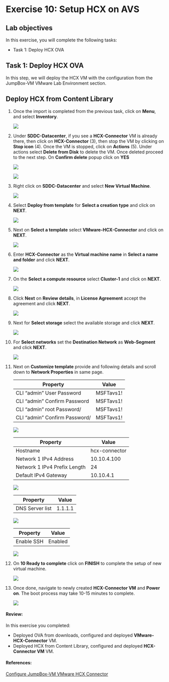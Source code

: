 # Exercise 10: Setup HCX on AVS 

## Lab objectives

In this exercise, you will complete the following tasks:

+ Task 1: Deploy HCX OVA

## Task 1: Deploy HCX OVA

In this step, we will deploy the HCX VM with the configuration from the JumpBox-VM VMware Lab Environment section.

## Deploy HCX from Content Library

1. Once the import is completed from the previous task, click on **Menu**, and select **Inventory**. 

    ![](../Images/Mod2Task4Pic1.png)
   
2. Under **SDDC-Datacenter**, if you see a **HCX-Connector** VM is already there, then click on **HCX-Connector** (3), then stop the VM by clicking on **Stop icon** (4). Once the VM is stopped, click on **Actions** (5). Under actions select **Delete from Disk** to delete the VM. Once deleted proceed to the next step. On **Confirm delete** popup click on **YES**

    ![](../Images/stophcxvm.png) 

    ![](../Images/Delete-HCX-ConnectorVM.png) 

3. Right click on **SDDC-Datacenter** and select **New Virtual Machine**.

    ![](../Images/Mod2Task4Pic2.png)
   
4. Select **Deploy from template** for **Select a creation type** and click on **NEXT**.

    ![](../Images/Mod2Task4Pic3.png)
    
5. Next on **Select a template** select **VMware-HCX-Connector** and click on **NEXT**.    

    ![](../Images/Mod2Task4Pic4.1.png)
    
6. Enter **HCX-Connector** as the **Virtual machine name** in **Select a name and folder** and click **NEXT**.  

    ![](../Images/Mod2Task4Pic5.png) 
     
7. On the **Select a compute resource** select **Cluster-1** and click on **NEXT**.

    ![](../Images/Mod2Task4Pic6.png)
     
8. Click **Next** on **Review details**, in **License Agreement** accept the agreement and click **NEXT**.

   ![](../Images/10.7.png)

9. Next for **Select storage** select the available storage and click **NEXT**.

    ![](../Images/Mod2Task4Pic8.png)
  
10. For **Select networks** set the **Destination Network** as **Web-Segment** and click **NEXT**.
  
    ![](../Images/Mod2Task4Pic9.png)

11.  Next on **Customize template** provide and following details and scroll down to **Network Properties** in same page.

       |Property| Value| 
       |---|---|
       |CLI “admin” User Password| MSFTavs1!|
       |CLI “admin” Confirm Password| MSFTavs1!|
       |CLI “admin” root Password/| MSFTavs1!|
       |CLI “admin” Confirm Password/| MSFTavs1!|
 
     ![](../Images/Mod2Task4Pic10.1.png)

       |Property| Value| 
       |---|---|
       |Hostname| hcx-connector|
       |Network 1 IPv4 Address| 10.10.4.100|
       |Network 1 IPv4 Prefix Length| 24|
       |Default IPv4 Gateway| 10.10.4.1|
     
       ![](../Images/Mod2Task4Pic10.2.png)

       |Property| Value| 
       |---|---|
       |DNS Server list| 1.1.1.1|

      ![](../Images/Mod2Task4Pic10.3.png)

       |Property| Value| 
       |---|---|
       |Enable SSH| Enabled|
    
      ![](../Images/Mod2Task4Pic10.4.png)
   
12. On **10 Ready to complete** click on **FINISH** to complete the setup of new virtual machine.

     ![](../Images/Mod2Task4Pic11.png)
   
13. Once done, navigate to newly created **HCX-Connector VM** and **Power on**. The boot process may take 10-15 minutes to complete.   

     ![](../Images/Mod2Task4Pic12.png)
     
#### Review:

In this exercise you completed:

- Deployed OVA from downloads, configured and deployed **VMware-HCX-Connector** VM. 
- Deployed HCX from Content Library, configured and deployed **HCX-Connector VM** VM. 

#### References:

[Configure JumpBox-VM VMware HCX Connector](https://learn.microsoft.com/en-us/azure/azure-vmware/configure-vmware-hcx)
